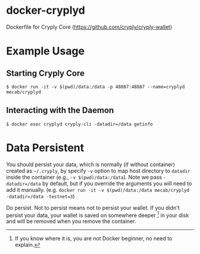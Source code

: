 # docker-cryplyd
Dockerfile for Cryply Core (https://github.com/cryply/cryply-wallet)

# Example Usage

## Starting Cryply Core
```
$ docker run -it -v $(pwd)/data:/data -p 48887:48887 --name=cryplyd mecab/cryplyd
```

## Interacting with the Daemon
```
$ docker exec cryplyd cryply-cli -datadir=/data getinfo
```

# Data Persistent
You should persist your data, which is normally (if without container) created as `~/.cryply`, by specify `-v` option to map host directory to `datadir` inside the container (e.g., `-v $(pwd)/data:/data`).
Note we pass `-datadir=/data` by default, but if you override the arguments you will need to add it manually.
 (e.g. `docker run -it -v $(pwd)/data:/data mecab/cryplyd -datadir=/data -testnet=3`)

Do persist. Not to persist means not to persist your wallet. If you didn't persist your data, your wallet is saved on somewhere deeper [^1] in your disk and will be removed when you remove the container.

[^1]: If you know where it is, you are not Docker beginner, no need to explain.


